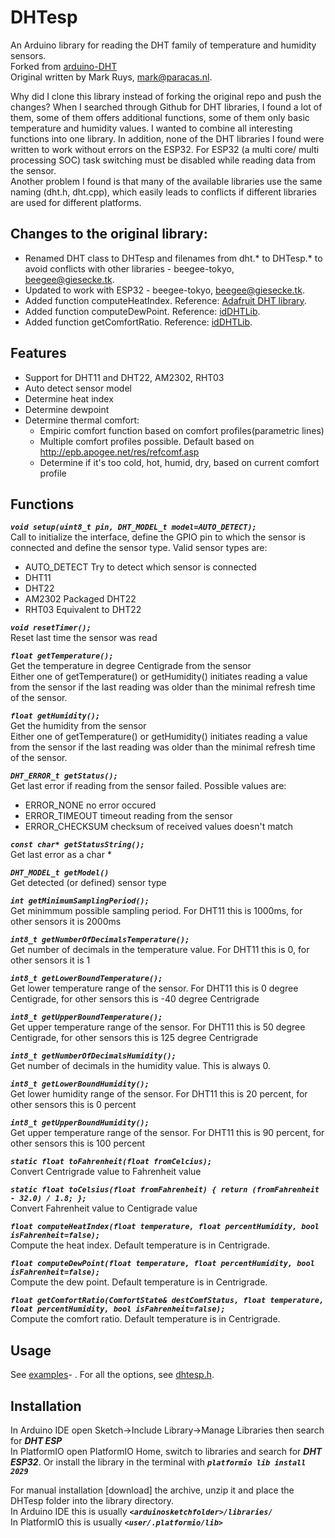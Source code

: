 DHTesp
===

An Arduino library for reading the DHT family of temperature and humidity sensors.    
Forked from [arduino-DHT](https://github.com/markruys/arduino-DHT)     
Original written by Mark Ruys, <mark@paracas.nl>.    

Why did I clone this library instead of forking the original repo and push the changes?
When I searched through Github for DHT libraries, I found a lot of them, some of them offers additional functions, some of them only basic temperature and humidity values. I wanted to combine all interesting functions into one library. In addition, none of the DHT libraries I found were written to work without errors on the ESP32. For ESP32 (a multi core/ multi processing SOC) task switching must be disabled while reading data from the sensor.    
Another problem I found is that many of the available libraries use the same naming (dht.h, dht.cpp), which easily leads to conflicts if different libraries are used for different platforms.    

Changes to the original library:
--------
- Renamed DHT class to DHTesp and filenames from dht.* to DHTesp.* to avoid conflicts with other libraries - beegee-tokyo, <beegee@giesecke.tk>.    
- Updated to work with ESP32 - beegee-tokyo, <beegee@giesecke.tk>.   
- Added function computeHeatIndex. Reference: [Adafruit DHT library](https://github.com/adafruit/DHT-sensor-library).    
- Added function computeDewPoint. Reference: [idDHTLib](https://github.com/niesteszeck/idDHTLib).    
- Added function getComfortRatio. Reference: [idDHTLib](https://github.com/niesteszeck/idDHTLib).    

Features
--------
  - Support for DHT11 and DHT22, AM2302, RHT03
  - Auto detect sensor model
  - Determine heat index
  - Determine dewpoint
  - Determine thermal comfort:
    * Empiric comfort function based on comfort profiles(parametric lines)
    * Multiple comfort profiles possible. Default based on http://epb.apogee.net/res/refcomf.asp
    * Determine if it's too cold, hot, humid, dry, based on current comfort profile

Functions
-----
_**`void setup(uint8_t pin, DHT_MODEL_t model=AUTO_DETECT);`**_    
Call to initialize the interface, define the GPIO pin to which the sensor is connected and define the sensor type. Valid sensor types are:     
- AUTO_DETECT     Try to detect which sensor is connected    
- DHT11    
- DHT22    
- AM2302          Packaged DHT22    
- RHT03           Equivalent to DHT22    

_**`void resetTimer();`**_    
Reset last time the sensor was read    

_**`float getTemperature();`**_    
Get the temperature in degree Centigrade from the sensor    
Either one of getTemperature() or getHumidity() initiates reading a value from the sensor if the last reading was older than the minimal refresh time of the sensor.    

_**`float getHumidity();`**_    
Get the humidity from the sensor     
Either one of getTemperature() or getHumidity() initiates reading a value from the sensor if the last reading was older than the minimal refresh time of the sensor.    

_**`DHT_ERROR_t getStatus();`**_    
Get last error if reading from the sensor failed. Possible values are:    
- ERROR_NONE      no error occured
- ERROR_TIMEOUT   timeout reading from the sensor    
- ERROR_CHECKSUM  checksum of received values doesn't match

_**`const char* getStatusString();`**_    
Get last error as a char *    

_**`DHT_MODEL_t getModel()`**_    
Get detected (or defined) sensor type    

_**`int getMinimumSamplingPeriod();`**_    
Get minimmum possible sampling period. For DHT11 this is 1000ms, for other sensors it is 2000ms    

_**`int8_t getNumberOfDecimalsTemperature();`**_    
Get number of decimals in the temperature value. For DHT11 this is 0, for other sensors it is 1    

_**`int8_t getLowerBoundTemperature();`**_    
Get lower temperature range of the sensor. For DHT11 this is 0 degree Centigrade, for other sensors this is -40 degree Centrigrade    

_**`int8_t getUpperBoundTemperature();`**_    
Get upper temperature range of the sensor. For DHT11 this is 50 degree Centigrade, for other sensors this is 125 degree Centrigrade    

_**`int8_t getNumberOfDecimalsHumidity();`**_    
Get number of decimals in the humidity value. This is always 0.    

_**`int8_t getLowerBoundHumidity();`**_    
Get lower humidity range of the sensor. For DHT11 this is 20 percent, for other sensors this is 0 percent    

_**`int8_t getUpperBoundHumidity();`**_    
Get upper temperature range of the sensor. For DHT11 this is 90 percent, for other sensors this is 100 percent    

_**`static float toFahrenheit(float fromCelcius);`**_    
Convert Centrigrade value to Fahrenheit value    

_**`static float toCelsius(float fromFahrenheit) { return (fromFahrenheit - 32.0) / 1.8; };`**_    
Convert Fahrenheit value to Centigrade value    

_**`float computeHeatIndex(float temperature, float percentHumidity, bool isFahrenheit=false);`**_    
Compute the heat index. Default temperature is in Centrigrade.    

_**`float computeDewPoint(float temperature, float percentHumidity, bool isFahrenheit=false);`**_    
Compute the dew point. Default temperature is in Centrigrade.    

_**`float getComfortRatio(ComfortState& destComfStatus, float temperature, float percentHumidity, bool isFahrenheit=false);`**_    
Compute the comfort ratio. Default temperature is in Centrigrade.    

Usage
-----
See [examples](https://github.com/beegee-tokyo/DHTesp/blob/master/examples)- . For all the options, see [dhtesp.h](https://github.com/beegee-tokyo/DHTesp/blob/master/DHTesp.h).    

Installation
------------

In Arduino IDE open Sketch->Include Library->Manage Libraries then search for _**DHT ESP**_    
In PlatformIO open PlatformIO Home, switch to libraries and search for _**DHT ESP32**_. Or install the library in the terminal with _**`platformio lib install 2029`**_    

For manual installation [download] the archive, unzip it and place the DHTesp folder into the library directory.    
In Arduino IDE this is usually _**`<arduinosketchfolder>/libraries/`**_    
In PlatformIO this is usually _**`<user/.platformio/lib>`**_    
